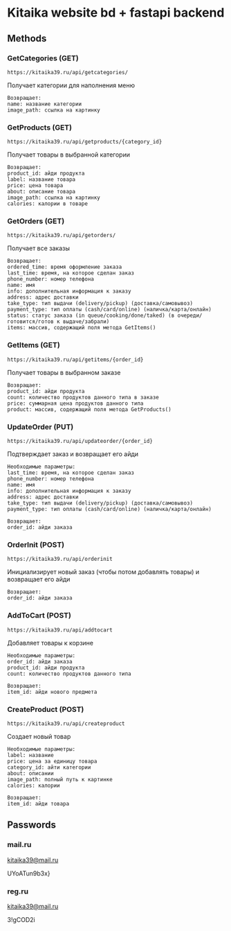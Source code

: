 # Kitaika website bd + fastapi backend
## Methods
### GetCategories (GET)
```
https://kitaika39.ru/api/getcategories/
```
Получает категории для наполнения меню
```
Возвращает:
name: название категории
image_path: ссылка на картинку
```
### GetProducts (GET)
```
https://kitaika39.ru/api/getproducts/{category_id}
```
Получает товары в выбранной категории
```
Возвращает:
product_id: айди продукта
label: название товара
price: цена товара
about: описание товара
image_path: ссылка на картинку
calories: калории в товаре
```
### GetOrders (GET)
```
https://kitaika39.ru/api/getorders/
```
Получает все заказы
```
Возвращает:
ordered_time: время оформление заказа
last_time: время, на которое сделан заказ
phone_number: номер телефона
name: имя
info: дополнительная информация к заказу
address: адрес доставки
take_type: тип выдачи (delivery/pickup) (доставка/самовывоз)
payment_type: тип оплаты (cash/card/online) (наличка/карта/онлайн)
status: статус заказа (in queue/cooking/done/taked) (в очереди/готовится/готов к выдаче/забрали)
items: массив, содержащий поля метода GetItems()
```
### GetItems (GET)
```
https://kitaika39.ru/api/getitems/{order_id}
```
Получает товары в выбранном заказе
```
Возвращает:
product_id: айди продукта 
count: количество продуктов данного типа в заказе
price: суммарная цена продуктов данного типа
product: массив, содержащий поля метода GetProducts()
```
### UpdateOrder (PUT)
```
https://kitaika39.ru/api/updateorder/{order_id}
```
Подтверждает заказ и возвращает его айди
```
Необходимые параметры:
last_time: время, на которое сделан заказ
phone_number: номер телефона
name: имя
info: дополнительная информация к заказу
address: адрес доставки
take_type: тип выдачи (delivery/pickup) (доставка/самовывоз)
payment_type: тип оплаты (cash/card/online) (наличка/карта/онлайн)
```
```
Возвращает:
order_id: айди заказа
```
### OrderInit (POST)
```
https://kitaika39.ru/api/orderinit
```
Инициализирует новый заказ (чтобы потом добавлять товары) и возвращает его айди
```
Возвращает:
order_id: айди заказа
```

### AddToCart (POST)
```
https://kitaika39.ru/api/addtocart
```
Добавляет товары к корзине
```
Необходимые параметры:
order_id: айди заказа
product_id: айди продукта
count: количество продуктов данного типа
```
```
Возвращает:
item_id: айди нового предмета
```
### CreateProduct (POST)
```
https://kitaika39.ru/api/createproduct
```
Создает новый товар
```
Необходимые параметры:
label: название
price: цена за единицу товара
category_id: айти категории
about: описании
image_path: полный путь к картинке
calories: калории
```
```
Возвращает:
item_id: айди товара
```

## Passwords
### mail.ru
kitaika39@mail.ru

UYoATun9b3x}
### reg.ru
kitaika39@mail.ru

3!gCOD2i
